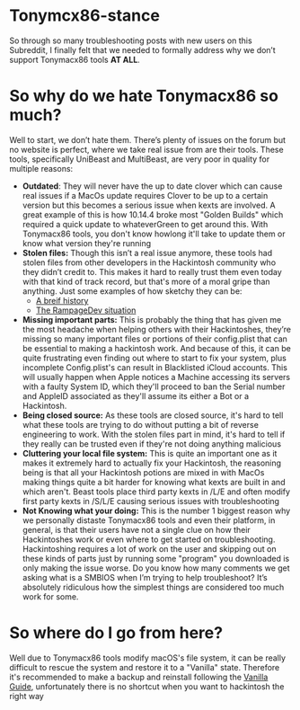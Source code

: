 # Tonymcx86-stance
So through so many troubleshooting posts with new users on this Subreddit, I finally felt that we needed to formally address why we don’t support Tonymacx86 tools **AT ALL**.

# So why do we hate Tonymacx86 so much?

Well to start, we don’t hate them. There’s plenty of issues on the forum but no website is perfect, where we take real issue from are their tools. These tools, specifically UniBeast and MultiBeast, are very poor in quality for multiple reasons:

* **Outdated**: They will never have the up to date clover which can cause real issues if a MacOs update requires Clover to be up to a certain version but this becomes a serious issue when kexts are involved. A great example of this is how 10.14.4 broke most "Golden Builds" which required a quick update to whateverGreen to get around this. With Tonymacx86 tools, you don't know howlong it'll take to update them or know what version they're running
* **Stolen files:** Though this isn’t a real issue anymore, these tools had stolen files from other developers in the Hackintosh community who they didn’t credit to. This makes it hard to really trust them even today with that kind of track record, but that's more of a moral gripe than anything. Just some examples of how sketchy they can be:
   * [A breif history](https://www.reddit.com/r/hackintosh/comments/6enbsf/differences_between_tonymac_insanelymac_others/dibm4pu/)
   * [The RampageDev situation](https://www.insanelymac.com/forum/topic/280252-tonymacx86-and-mac-man-steal-again/)
* **Missing important parts:** This is probably the thing that has given me the most headache when helping others with their Hackintoshes, they’re missing so many important files or portions of their config.plist that can be essential to making a hackintosh work. And because of this, it can be quite frustrating even finding out where to start to fix your system, plus incomplete Config.plist's can result in Blacklisted iCloud accounts. This will usually happen when Apple notices a Machine accessing its servers with a faulty System ID, which they'll proceed to ban the Serial number and AppleID associated as they'll assume its either a Bot or a Hackintosh.
* **Being closed source:** As these tools are closed source, it's hard to tell what these tools are trying to do without putting a bit of reverse engineering to work. With the stolen files part in mind, it's hard to tell if they really can be trusted even if they're not doing anything malicious
* **Cluttering your local file system:** This is quite an important one as it makes it extremely hard to actually fix your Hackintosh, the reasoning being is that all your Hackintosh potions are mixed in with MacOs making things quite a bit harder for knowing what kexts are built in and which aren't. Beast tools place third party kexts in /L/E and often modify first party kexts in /S/L/E causing serious issues with troubleshooting
* **Not Knowing what your doing:** This is the number 1 biggest reason why we personally distaste Tonymacx86 tools and even their platform, in general, is that their users have not a single clue on how their Hackintoshes work or even where to get started on troubleshooting. Hackintoshing requires a lot of work on the user and skipping out on these kinds of parts just by running some "program" you downloaded is only making the issue worse. Do you know how many comments we get asking what is a SMBIOS when I’m trying to help troubleshoot? It’s absolutely ridiculous how the simplest things are considered too much work for some.

# So where do I go from here?
Well due to Tonymacx86 tools modify macOS's file system, it can be really difficult to rescue the system and restore it to a "Vanilla" state. Therefore it's recommended to make a backup and reinstall following the [Vanilla Guide](https://hackintosh.gitbook.io/-r-hackintosh-vanilla-desktop-guide/), unfortunately there is no shortcut when you want to hackintosh the right way
